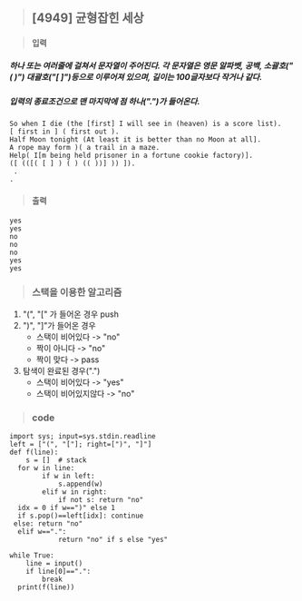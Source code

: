 >## [4949]  균형잡힌 세상

> #### 입력
##### 하나 또는 여러줄에 걸쳐서 문자열이 주어진다. 각 문자열은 영문 알파벳, 공백, 소괄호("( )") 대괄호("[ ]")등으로 이루어져 있으며, 길이는 100글자보다 작거나 같다.
##### 입력의 종료조건으로 맨 마지막에 점 하나(".")가 들어온다.

	So when I die (the [first] I will see in (heaven) is a score list).
	[ first in ] ( first out ).
	Half Moon tonight (At least it is better than no Moon at all].
	A rope may form )( a trail in a maze.
	Help( I[m being held prisoner in a fortune cookie factory)].
	([ (([( [ ] ) ( ) (( ))] )) ]).
	 .
	.
 >#### 출력
	yes
	yes
	no
	no
	no
	yes
	yes
> ### 스택을 이용한 알고리즘
1. "(", "[" 가 들어온 경우 push
2. ")", "]"가 들어온 경우
	* 스택이 비어있다 -> "no"
	* 짝이 아니다 -> "no"
	* 짝이 맞다 -> pass
3. 탐색이 완료된 경우(".")
	* 스택이 비어있다 -> "yes"
	* 스택이 비어있지않다 -> "no"
> ### code
	import sys; input=sys.stdin.readline
	left = ["(", "["]; right=[")", "]"]
	def f(line):
	    s = []  # stack
	  for w in line:
	        if w in left:
	            s.append(w)
	        elif w in right:
	            if not s: return "no"
	  idx = 0 if w==")" else 1
	  if s.pop()==left[idx]: continue
	 else: return "no"
	  elif w==".":
	            return "no" if s else "yes"

	while True:
	    line = input()
	    if line[0]==".":
	        break
	  print(f(line))